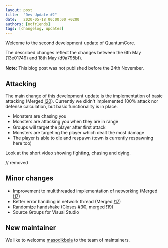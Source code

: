 ```yaml
---
layout: post
title:  "Dev Update #2"
date:   2020-05-18 00:00:00 +0200
authors: [nofr1ends]
tags: [changelog, updates]
---
```

Welcome to the second development update of QuantumCore.

The described changes reflect the changes between the 6th May (13e01749) and 18th May (d9a795bf).

**Note:** This blog post was not published before the 24th November.

## Attacking

The main change of this development update is the implementation of basic attacking (Merged [!20](https://gitlab.com/quantum-core/core/-/merge_requests/20)).
Currently we didn't implemented 100% attack nor defense calculation, but basic functionality is in place.

- Monsters are chasing you
- Monsters are attacking you when they are in range
- Groups will target the player after first attack
- Monsters are targeting the player which dealt the most damage
- The player is able to die and respawn (town is currently respawning here too)

Look at the short video showing fighting, chasing and dying.

// removed

## Minor changes

- Improvement to multithreaded implementation of networking (Merged [!17](https://gitlab.com/quantum-core/core/-/merge_requests/17))
- Better error handling in network thread (Merged [!17](https://gitlab.com/quantum-core/core/-/merge_requests/17))
- Randomize handshake (Closes [#30](https://gitlab.com/quantum-core/core/-/issues/30), merged [!19](https://gitlab.com/quantum-core/core/-/merge_requests/19))
- Source Groups for Visual Studio

## New maintainer

We like to welcome [masodikbela](https://gitlab.com/masodikbela) to the team of maintainers.
